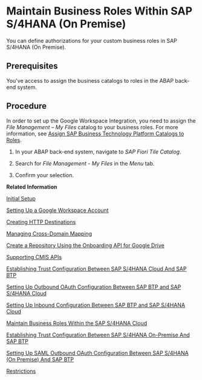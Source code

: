 <!-- loiod1999cfda251400f8e6146c7a73f3476 -->

# Maintain Business Roles Within SAP S/4HANA \(On Premise\)

You can define authorizations for your custom business roles in SAP S/4HANA \(On Premise\).



<a name="loiod1999cfda251400f8e6146c7a73f3476__prereq_vrv_qvb_55b"/>

## Prerequisites

You've access to assign the business catalogs to roles in the ABAP back-end system.



## Procedure

In order to set up the Google Workspace Integration, you need to assign the *File Management – My Files* catalog to your business roles. For more information, see [Assign SAP Business Technology Platform Catalogs to Roles](https://help.sap.com/docs/ABAP_PLATFORM_NEW/a7b390faab1140c087b8926571e942b7/71d59c77953542849a879a916b96214b.html?locale=en-US&version=202110.002).

1.  In your ABAP back-end system, navigate to *SAP Fiori Tile Catalog*.

2.  Search for *File Management - My Files* in the *Menu* tab.

3.  Confirm your selection.


**Related Information**  


[Initial Setup](initial-setup-ef91284.md "Before you get started in Document Management Service, Integration Option your SAP BTP account administrator must subscribe to your SAP BTP subaccount to the Document Management Service, Integration Option by performing some preparatory steps.")

[Setting Up a Google Workspace Account](setting-up-a-google-workspace-account-9670f69.md "Create your Google Workspace Account to connect to Document Management Service, Integration Option.")

[Creating HTTP Destinations](creating-http-destinations-2b04ac7.md "Create destinations in your SAP BTP subaccount to connect Google Drive with Document Management Service, Integration Option.")

[Managing Cross-Domain Mapping](managing-cross-domain-mapping-96d2d97.md "Manage cross-domain mapping if your domain is different from the Google Workspace domain.")

[Create a Repository Using the Onboarding API for Google Drive](create-a-repository-using-the-onboarding-api-for-google-drive-90faa8c.md "Create your repository to Document Management Service, Integration Option as it's required for establishing a connection with Google Drive.")

[Supporting CMIS APIs](supporting-cmis-apis-4288da6.md "Following is a list of all supported CMIS (Content Management Interoperability Services) REST APIs.")

[Establishing Trust Configuration Between SAP S/4HANA Cloud And SAP BTP](establishing-trust-configuration-between-sap-s-4hana-cloud-and-sap-btp-66f91a9.md "To establish SAML trust to the identity providers generated in the SAP S/4HANA Cloud, import the SAML identity provider metadata to the Cloud Foundry account.")

[Setting Up Outbound OAuth Configuration Between SAP BTP and SAP S/4HANA Cloud](setting-up-outbound-oauth-configuration-between-sap-btp-and-sap-s-4hana-cloud-26f9c07.md "Configure SAML Outbound OAuth configuration between SAP BTP and SAP S/4HANA Cloud.")

[Setting Up Inbound Configuration Between SAP BTP and SAP S/4HANA Cloud](setting-up-inbound-configuration-between-sap-btp-and-sap-s-4hana-cloud-5aa38f2.md "Configure Inbound configuration between SAP BTP and SAP S/4HANA Cloud.")

[Maintain Business Roles Within the SAP S/4HANA Cloud](maintain-business-roles-within-the-sap-s-4hana-cloud-091973b.md "Create and maintain business roles based on the selected business catalogs.")

[Establishing Trust Configuration Between SAP S/4HANA On-Premise And SAP BTP](establishing-trust-configuration-between-sap-s-4hana-on-premise-and-sap-btp-f64dcdb.md "To establish SAML trust to the identity providers generated in the SAP S/4HANA On-Premise, import the SAML identity provider metadata to the SAP BTP account.")

[Setting Up SAML Outbound OAuth Configuration Between SAP S/4HANA \(On Premise\) And SAP BTP](setting-up-saml-outbound-oauth-configuration-between-sap-s-4hana-on-premise-and-sap-btp-699a106.md "Configure SAML Outbound OAuth configuration between SAP S/4HANA (on premise) and SAP BTP.")

[Restrictions](restrictions-ed62ee4.md "The following is a list of various restrictions provided by Google Drive APIs to support Google Workspace Integration.")

